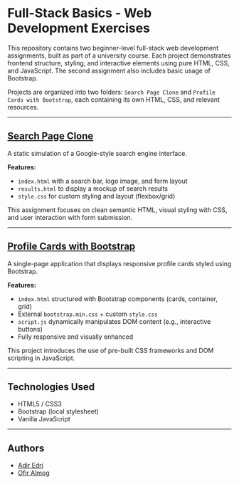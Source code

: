 # Full-Stack Basics - Web Development Exercises

This repository contains two beginner-level full-stack web development assignments, built as part of a university course. Each project demonstrates frontend structure, styling, and interactive elements using pure HTML, CSS, and JavaScript. The second assignment also includes basic usage of Bootstrap.

Projects are organized into two folders: `Search Page Clone` and `Profile Cards with Bootstrap`, each containing its own HTML, CSS, and relevant resources.

---

## [Search Page Clone](https://github.com/adiredri/Basic-Full-Stack/tree/main/Search%20Page%20Clone)

A static simulation of a Google-style search engine interface.

**Features:**
- `index.html` with a search bar, logo image, and form layout  
- `results.html` to display a mockup of search results  
- `style.css` for custom styling and layout (flexbox/grid)  

This assignment focuses on clean semantic HTML, visual styling with CSS, and user interaction with form submission.

---

## [Profile Cards with Bootstrap](https://github.com/adiredri/Basic-Full-Stack/tree/main/Profile%20Cards%20with%20Bootstrap)

A single-page application that displays responsive profile cards styled using Bootstrap.

**Features:**
- `index.html` structured with Bootstrap components (cards, container, grid)  
- External `bootstrap.min.css` + custom `style.css`  
- `script.js` dynamically manipulates DOM content (e.g., interactive buttons)  
- Fully responsive and visually enhanced

This project introduces the use of pre-built CSS frameworks and DOM scripting in JavaScript.

---

## Technologies Used

- HTML5 / CSS3  
- Bootstrap (local stylesheet)  
- Vanilla JavaScript

---

## Authors

- [Adir Edri](https://github.com/adiredri)
- [Ofir Almog](https://github.com/Ofigu)
